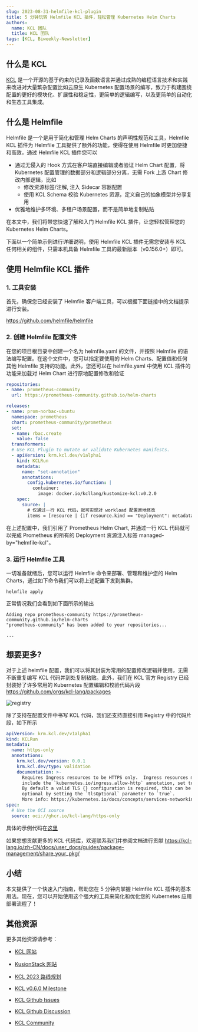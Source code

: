 ```yaml
---
slug: 2023-08-31-helmfile-kcl-plugin
title: 5 分钟玩转 Helmfile KCL 插件，轻松管理 Kubernetes Helm Charts
authors:
  name: KCL 团队
  title: KCL 团队
tags: [KCL, Biweekly-Newsletter]
---
```


## 什么是 KCL

[KCL](https://github.com/kcl-lang) 是一个开源的基于约束的记录及函数语言并通过成熟的编程语言技术和实践来改进对大量繁杂配置比如云原生 Kubernetes 配置场景的编写，致力于构建围绕配置的更好的模块化、扩展性和稳定性，更简单的逻辑编写，以及更简单的自动化和生态工具集成。

## 什么是 Helmfile

Helmfile 是一个是用于简化和管理 Helm Charts 的声明性规范和工具，Helmfile KCL 插件为 Helmfile 工具提供了额外的功能，使得在使用 Helmfile 时更加便捷和高效，通过 Helmfile KCL 插件您可以

+ 通过无侵入的 Hook 方式在客户端直接编辑或者验证 Helm Chart 配置，将 Kubernetes 配置管理的数据部分和逻辑部分分离，无需 Fork 上游 Chart 修改内部逻辑，比如
  + 修改资源标签/注解, 注入 Sidecar 容器配置
  + 使用 KCL Schema 校验 Kubernetes 资源，定义自己的抽象模型并分享复用
+ 优雅地维护多环境、多租户场景配置，而不是简单地复制粘贴

在本文中，我们将带您快速了解和入门 Helmfile KCL 插件，让您轻松管理您的 Kubernetes Helm Charts。

下面以一个简单示例进行详细说明，使用 Helmfile KCL 插件无需您安装与 KCL 任何相关的组件，只需本机具备 Helmfile 工具的最新版本（v0.156.0+）即可。

## 使用 Helmfile KCL 插件

### 1. 工具安装

首先，确保您已经安装了 Helmfile 客户端工具，可以根据下面链接中的文档提示进行安装。

https://github.com/helmfile/helmfile

### 2. 创建 Helmfile 配置文件

在您的项目根目录中创建一个名为 helmfile.yaml 的文件，并按照 Helmfile 的语法编写配置。在这个文件中，您可以指定要使用的 Helm Charts、配置值和任何其他 Helmfile 支持的功能。此外，您还可以在 helmfile.yaml 中使用 KCL 插件的功能来加载对 Helm Chart 进行原地配置修改和验证

```yaml
repositories:
- name: prometheus-community
  url: https://prometheus-community.github.io/helm-charts

releases:
- name: prom-norbac-ubuntu
  namespace: prometheus
  chart: prometheus-community/prometheus
  set:
  - name: rbac.create
    value: false
  transformers:
  # Use KCL Plugin to mutate or validate Kubernetes manifests.
  - apiVersion: krm.kcl.dev/v1alpha1
    kind: KCLRun
    metadata:
      name: "set-annotation"
      annotations:
        config.kubernetes.io/function: |
          container:
            image: docker.io/kcllang/kustomize-kcl:v0.2.0
    spec:
      source: |
        # 仅通过一行 KCL 代码，就可实现对 workload 配置原地修改
        items = [resource | {if resource.kind == "Deployment": metadata.annotations: {"managed-by" = "helmfile-kcl"}} for resource in option("resource_list").items]
```

在上述配置中，我们引用了 Prometheus Helm Chart, 并通过一行 KCL 代码就可以完成 Prometheus 的所有的 Deployment 资源注入标签 managed-by="helmfile-kcl"。

### 3. 运行 Helmfile 工具

一切准备就绪后，您可以运行 Helmfile 命令来部署、管理和维护您的 Helm Charts，通过如下命令我们可以将上述配置下发到集群。

```shell
helmfile apply
```

正常情况我们会看到如下面所示的输出

```shell
Adding repo prometheus-community https://prometheus-community.github.io/helm-charts
"prometheus-community" has been added to your repositories...

...
```

## 想要更多?

对于上述 helmfile 配置，我们可以将其封装为常用的配置修改逻辑并使用，无需不断重复编写 KCL 代码并到处复制粘贴。此外，我们在 KCL 官方 Registry 已经封装好了许多常用的 Kubernetes 配置编辑和校验代码片段 https://github.com/orgs/kcl-lang/packages

![registry](/img/blog/2023-08-31-helmfile-kcl-plugin/registry.png)

除了支持在配置文件中书写 KCL 代码，我们还支持直接引用 Registry 中的代码片段，如下所示

```yaml
apiVersion: krm.kcl.dev/v1alpha1
kind: KCLRun
metadata:
  name: https-only
  annotations: 
    krm.kcl.dev/version: 0.0.1
    krm.kcl.dev/type: validation
    documentation: >-
      Requires Ingress resources to be HTTPS only.  Ingress resources must
      include the `kubernetes.io/ingress.allow-http` annotation, set to `false`.
      By default a valid TLS {} configuration is required, this can be made
      optional by setting the `tlsOptional` parameter to `true`.
      More info: https://kubernetes.io/docs/concepts/services-networking/ingress/#tls
spec:
  # Use the OCI source
  source: oci://ghcr.io/kcl-lang/https-only
```

具体的示例代码在[这里](https://github.com/kcl-lang/krm-kcl/tree/main/examples)

如果您想贡献更多的 KCL 代码库，欢迎联系我们并参阅文档进行贡献 https://kcl-lang.io/zh-CN/docs/user_docs/guides/package-management/share_your_pkg/

## 小结

本文提供了一个快速入门指南，帮助您在 5 分钟内掌握 Helmfile KCL 插件的基本用法。现在，您可以开始使用这个强大的工具来简化和优化您的 Kubernetes 应用部署流程了！

## 其他资源

更多其他资源请参考：

- [KCL 网站](https://kcl-lang.io/)
- [KusionStack 网站](https://kusionstack.io/)

- [KCL 2023 路线规划](https://kcl-lang.io/docs/community/release-policy/roadmap)
- [KCL v0.6.0 Milestone](https://github.com/kcl-lang/kcl/milestone/6)
- [KCL Github Issues](https://github.com/kcl-lang/kcl/issues)
- [KCL Github Discussion](https://github.com/orgs/kcl-lang/discussions)
- [KCL Community](https://github.com/kcl-lang/community)
